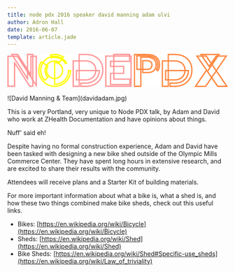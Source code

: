 ```yaml
---
title: node pdx 2016 speaker david manning adam ulvi
author: Adron Hall
date: 2016-06-07
template: article.jade
---
```


[![Node PDX 2016](nodepdx-2016-logo.png)](http://nodepdx.org)

<div class="image float-right">
    ![David Manning & Team](davidadam.jpg)
</div>

This is a very Portland, very unique to Node PDX talk, by Adam and David who work at ZHealth Documentation and have opinions about things.

Nuff' said eh!

Despite having no formal construction experience, Adam and David have been tasked
with designing a new bike shed outside of the Olympic Mills Commerce Center. They have spent long hours in extensive research, and are excited to share their results with the community.

Attendees will receive plans and a Starter Kit of building materials.

For more important information about what a bike is, what a shed is, and how these two things combined make bike sheds, check out this useful links.

* Bikes: [https://en.wikipedia.org/wiki/Bicycle](https://en.wikipedia.org/wiki/Bicycle)
* Sheds: [https://en.wikipedia.org/wiki/Shed](https://en.wikipedia.org/wiki/Shed)
* Bike Sheds: [https://en.wikipedia.org/wiki/Shed#Specific-use_sheds](https://en.wikipedia.org/wiki/Law_of_triviality)
